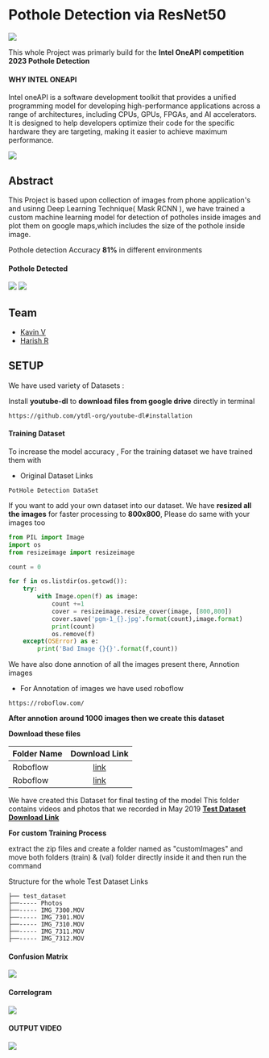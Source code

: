 Pothole Detection via ResNet50
==============================
![](https://github.com/kavinvengidu/Pothole_Detection_IntelOneAPI/blob/main/Images/image_processing20210905-7828-1qbj62x.gif)

This whole Project was primarly build for the **__Intel OneAPI competition 2023
Pothole Detection__**

<h4>WHY INTEL ONEAPI</h4>
Intel oneAPI is a software development toolkit that provides a unified programming model for developing high-performance applications across a range of architectures, including CPUs, GPUs, FPGAs, and AI accelerators. It is designed to help developers optimize their code for the specific hardware they are targeting, making it easier to achieve maximum performance.

![](https://user-images.githubusercontent.com/90272634/230717338-f2dc33e7-31df-4dc0-98f1-9074cb7252e2.png)

## Abstract
This Project is based upon collection of images from phone application's and usinng Deep Learning
Technique( Mask RCNN ), we have trained a custom machine learning model for detection of potholes
inside images and plot them on google maps,which includes the size of the pothole inside image.

Pothole detection Accuracy **__81%__** in different environments


<h4>Pothole Detected</h4>

![](https://github.com/kavinvengidu/Pothole_Detection_IntelOneAPI/blob/main/ResNet50/val_batch2_pred%20(3).jpg)
![](https://github.com/kavinvengidu/Pothole_Detection_IntelOneAPI/blob/main/ResNet50/val_batch2_pred%20(4).jpg)



## Team

- [Kavin V](https://www.linkedin.com/in/kavin-v-8028b9229/)
- [Harish R](https://www.linkedin.com/in/harish-r-b6b045229/)


## SETUP
We have used variety of Datasets  :

Install **youtube-dl** to __download files from google drive__ directly in terminal
```
https://github.com/ytdl-org/youtube-dl#installation
```
#### Training Dataset
To increase the model accuracy , For the training dataset we have trained them with
- Original Dataset Links
```
PotHole Detection DataSet
```
If you want to add your own dataset into our dataset. We have **resized all the images** for faster processing to **800x800**, Please do same with your images too
```python
from PIL import Image
import os
from resizeimage import resizeimage

count = 0

for f in os.listdir(os.getcwd()):
    try:
        with Image.open(f) as image:
            count +=1
            cover = resizeimage.resize_cover(image, [800,800])
            cover.save('pgm-1_{}.jpg'.format(count),image.format)
            print(count)
            os.remove(f)
    except(OSError) as e:
        print('Bad Image {}{}'.format(f,count))
```


We have also done annotion of all the images present there,
Annotion images

- For Annotation of images we have used roboflow
````
https://roboflow.com/
````
**__After annotion around 1000 images then we create this dataset__**


**Download these files**

| Folder Name        | Download Link           |
| -------------------|:-----------------------:|
| Roboflow | [link](https://public.roboflow.com/object-detection/pothole/1) |
| Roboflow      | [link](https://universe.roboflow.com/hackthethong/pothole-detection-gmnid)     |

We have created this Dataset for final testing of the model
This folder contains videos and photos that we recorded in May 2019
**[Test Dataset Download Link](https://drive.google.com/drive/u/2/folders/1duZ9O0If8mpHk8lZkFHQifv5R8z4dcKx)**


**For custom Training Process**

extract the zip files and create a folder named as "customImages" and move both folders
(train) & (val) folder directly inside it and then run the command

Structure for the whole Test Dataset Links
````
├── test_dataset
├──----- Photos
├──----- IMG_7300.MOV
├──----- IMG_7301.MOV
├──----- IMG_7310.MOV
├──----- IMG_7311.MOV
├──----- IMG_7312.MOV
````
<h4>Confusion Matrix</h4>

![](https://github.com/kavinvengidu/Pothole_Detection_IntelOneAPI/blob/main/Images/confusion_matrix%20(1).png)

<h4><b>Correlogram</b></h4>

![](https://github.com/kavinvengidu/Pothole_Detection_IntelOneAPI/blob/main/Images/labels_correlogram.jpg)

<h4>OUTPUT VIDEO</h4>

![](https://github.com/kavinvengidu/Pothole_Detection_IntelOneAPI/blob/main/Webapp/ezgif.com-video-to-gif.gif)






